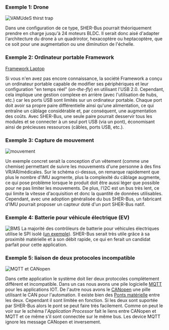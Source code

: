 ### Exemple 1: Drone

![VAMUdeS thirst trap](https://github.com/cdg66/SHER-Bus/blob/main/Figures/Drone.svg)

Dans une configuration de ce type, SHER-Bus pourrait théoriquement prendre en charge jusqu'à 24 moteurs BLDC. Il serait donc aisé d'adapter l'architecture du drone à un quadrirotor, hexacoptère ou heptacoptère, que ce soit pour une augmentation ou une diminution de l'échelle.

### Exemple 2: Ordinateur portable Framework

[Framework Laptop](https://frame.work/ca/en/products/laptop16-diy-amd-7040)

Si vous n'en avez pas encore connaissance, la société Framework a conçu un ordinateur portable capable de modifier ses périphériques et leur configuration "en temps réel" (*on-the-fly*) en utilisant l'USB 2.0. Cependant, cela implique une gestion complexe en arrière (avec l'utilisation de hubs, etc.) car les ports USB sont limités sur un ordinateur portable. Chaque port doit avoir sa propre paire différentielle ainsi qu'une alimentation, ce qui entraîne un câblage considérable et, par conséquent, une augmentation des coûts. Avec SHER-Bus, une seule paire pourrait desservir tous les modules et se connecter à un seul port USB (via un pont), économisant ainsi de précieuses ressources (câbles, ports USB, etc.).

### Exemple 3: Capture de mouvement

![mouvement](https://github.com/cdg66/SHER-Bus/blob/main/Figures/Mouvement.svg)

Un exemple concret serait la conception d'un vêtement (comme une chemise) permettant de suivre les mouvements d'une personne à des fins VR/AR/médicales. Sur le schéma ci-dessus, on remarque rapidement que plus le nombre d'IMU augmente, plus la complexité du câblage augmente, ce qui pose problème lorsque le produit doit être aussi léger que possible pour ne pas limiter les mouvements. De plus, l'I2C est un bus très lent, ce qui limite la vitesse d'acquisition et donc la quantité de données utilisables. Cependant, avec une adoption généralisée du bus SHER-Bus, un fabricant d'IMU pourrait proposer un capteur doté d'un port SHER-Bus natif.

### Exemple 4: Batterie pour véhicule électrique (EV)

![BMS](https://github.com/cdg66/SHER-Bus/blob/main/Figures/Battery.svg)
La majorité des contrôleurs de batterie pour véhicules électriques utilise le SPI isolé ([un exemple](https://www.analog.com/media/en/technical-documentation/data-sheets/LTC6806.pdf)). SHER-Bus serait très utile grâce à sa proximité matérielle et à son débit rapide, ce qui en ferait un candidat parfait pour cette application.

### Exemple 5: liaison de deux protocoles incompatible

![MQTT et CANopen](https://github.com/cdg66/SHER-Bus/blob/main/Figures/MQTT_CANopen.svg)

Dans cette application le système doit lier deux protocoles complètement différent et incompatible. Dans un cas nous avons une pile logicielle [MQTT](https://mqtt.org/) pour les applications IOT. De l'autre nous avons le [CANopen](https://www.can-cia.org/canopen/) une pille utilisant le CAN pour l'automation. Il existe bien des [Ponts matérielle](http://www.adfweb.com/download/filefold/MN67940_ENG.pdf) entre les deux. Cependant il sont limitée en fonction. Si les deux sont suportée par SHER-Bus alors le pont se peut faire très facilement. Comme on peut le voir sur le schéma l'_Application Processor_ fait le liens entre CANopen et MQTT et ce même s'il sont connectée sur le même bus. Les device MQTT ignore les message CANopen et inversement.

